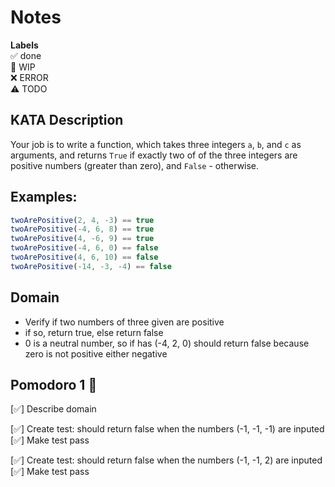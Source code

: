 # Notes

**Labels**  
✅ done  
🚧 WIP  
❌ ERROR  
⚠️ TODO

## KATA Description
Your job is to write a function, which takes three integers `a`, `b`, and `c` as arguments, and returns `True` if exactly two of of the three integers are positive numbers (greater than zero), and `False` - otherwise.

## **Examples:**

```jsx
twoArePositive(2, 4, -3) == true
twoArePositive(-4, 6, 8) == true
twoArePositive(4, -6, 9) == true
twoArePositive(-4, 6, 0) == false
twoArePositive(4, 6, 10) == false
twoArePositive(-14, -3, -4) == false
```

## Domain
- Verify if two numbers of three given are positive
- if so, return true, else return false
- 0 is a neutral number, so if has (-4, 2, 0) should return false because zero is not positive either negative

## Pomodoro 1 🍅

[✅] Describe domain

[✅] Create test: should return false when the numbers (-1, -1, -1) are inputed 
[✅] Make test pass

[✅] Create test: should return false when the numbers (-1, -1, 2) are inputed
[✅] Make test pass